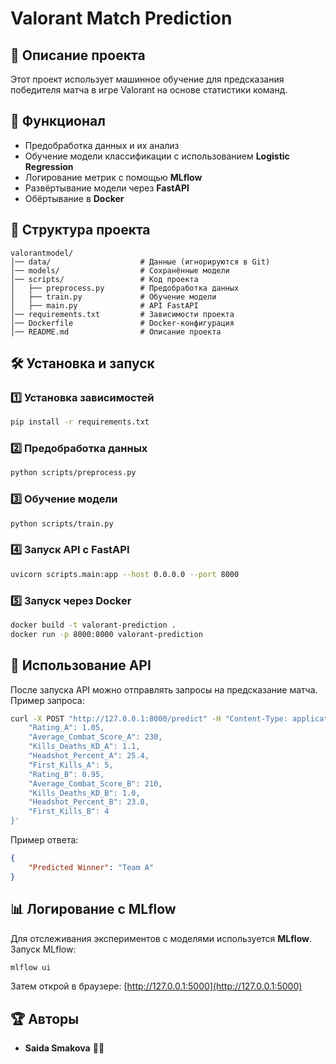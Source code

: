 # Valorant Match Prediction

## 📌 Описание проекта
Этот проект использует машинное обучение для предсказания победителя матча в игре Valorant на основе статистики команд. 

## 🚀 Функционал
- Предобработка данных и их анализ
- Обучение модели классификации с использованием **Logistic Regression**
- Логирование метрик с помощью **MLflow**
- Развёртывание модели через **FastAPI**
- Обёртывание в **Docker**

## 📂 Структура проекта
```
valorantmodel/
│── data/                    # Данные (игнорируются в Git)
│── models/                  # Сохранённые модели
│── scripts/                 # Код проекта
│   ├── preprocess.py        # Предобработка данных
│   ├── train.py             # Обучение модели
│   ├── main.py              # API FastAPI
│── requirements.txt         # Зависимости проекта
│── Dockerfile               # Docker-конфигурация
│── README.md                # Описание проекта
```

## 🛠 Установка и запуск
### 1️⃣ Установка зависимостей
```bash
pip install -r requirements.txt
```

### 2️⃣ Предобработка данных
```bash
python scripts/preprocess.py
```

### 3️⃣ Обучение модели
```bash
python scripts/train.py
```

### 4️⃣ Запуск API с FastAPI
```bash
uvicorn scripts.main:app --host 0.0.0.0 --port 8000
```

### 5️⃣ Запуск через Docker
```bash
docker build -t valorant-prediction .
docker run -p 8000:8000 valorant-prediction
```

## 📝 Использование API
После запуска API можно отправлять запросы на предсказание матча.
Пример запроса:
```bash
curl -X POST "http://127.0.0.1:8000/predict" -H "Content-Type: application/json" -d '{
    "Rating_A": 1.05,
    "Average_Combat_Score_A": 230,
    "Kills_Deaths_KD_A": 1.1,
    "Headshot_Percent_A": 25.4,
    "First_Kills_A": 5,
    "Rating_B": 0.95,
    "Average_Combat_Score_B": 210,
    "Kills_Deaths_KD_B": 1.0,
    "Headshot_Percent_B": 23.8,
    "First_Kills_B": 4
}'
```
Пример ответа:
```json
{
    "Predicted Winner": "Team A"
}
```

## 📊 Логирование с MLflow
Для отслеживания экспериментов с моделями используется **MLflow**.
Запуск MLflow:
```bash
mlflow ui
```
Затем открой в браузере: [http://127.0.0.1:5000](http://127.0.0.1:5000)

## 🏆 Авторы
- **Saida Smakova** 👩‍💻
